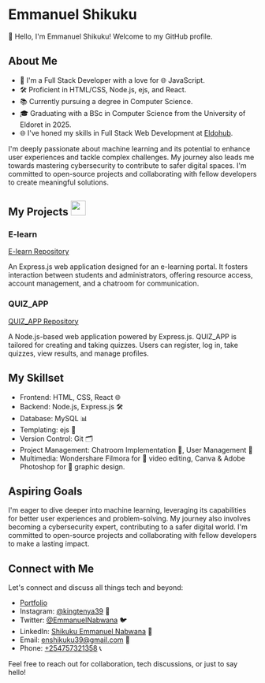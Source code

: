 # Emmanuel Shikuku

👋 Hello, I'm Emmanuel Shikuku! Welcome to my GitHub profile.

## About Me

- 💼 I'm a Full Stack Developer with a love for 🌐 JavaScript.
- 🛠️ Proficient in HTML/CSS, Node.js, ejs, and React.
- 📚 Currently pursuing a degree in Computer Science.
- 🎓 Graduating with a BSc in Computer Science from the University of Eldoret in 2025.
- 🌐 I've honed my skills in Full Stack Web Development at [Eldohub](https://www.eldohub.co.ke/).

I'm deeply passionate about machine learning and its potential to enhance user experiences and tackle complex challenges. My journey also leads me towards mastering cybersecurity to contribute to safer digital spaces. I'm committed to open-source projects and collaborating with fellow developers to create meaningful solutions.

## My Projects <img src="https://media.giphy.com/media/WUlplcMpOCEmTGBtBW/giphy.gif" width="30">

### E-learn

[E-learn Repository](https://github.com/Shikuku39/e-learning)

An Express.js web application designed for an e-learning portal. It fosters interaction between students and administrators, offering resource access, account management, and a chatroom for communication.

### QUIZ_APP

[QUIZ_APP Repository](https://github.com/Shikuku39/QUIZ_APP)

A Node.js-based web application powered by Express.js. QUIZ_APP is tailored for creating and taking quizzes. Users can register, log in, take quizzes, view results, and manage profiles.

## My Skillset

- Frontend: HTML, CSS, React 🌐
- Backend: Node.js, Express.js 🛠️
- Database: MySQL 📊
- Templating: ejs 📝
- Version Control: Git 🗂️
- Project Management: Chatroom Implementation 💬, User Management 👥
- Multimedia: Wondershare Filmora for 🎥 video editing, Canva & Adobe Photoshop for 🎨 graphic design.

## Aspiring Goals

I'm eager to dive deeper into machine learning, leveraging its capabilities for better user experiences and problem-solving. My journey also involves becoming a cybersecurity expert, contributing to a safer digital world. I'm committed to open-source projects and collaborating with fellow developers to make a lasting impact.

## Connect with Me

Let's connect and discuss all things tech and beyond:

- [Portfolio](https://shikuku39.github.io/Shikuku/)
- Instagram: [@kingtenya39](https://www.instagram.com/kingtenya39) 📸
- Twitter: [@EmmanuelNabwana](https://twitter.com/EmmanuelNabwana) 🐦
- LinkedIn: [Shikuku Emmanuel Nabwana](https://www.linkedin.com/in/shikuku-emmanuel-nabwana-2b1a2324a/) 💼
- Email: [enshikuku39@gmail.com](mailto:enshikuku39@gmail.com) 📧
- Phone: [+254757321358](tel:+254757321358) 📞

Feel free to reach out for collaboration, tech discussions, or just to say hello!
